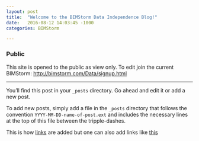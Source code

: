 ```yaml
---
layout: post
title:  "Welcome to the BIMStorm Data Independence Blog!"
date:   2016-08-12 14:03:45 -1000
categories: BIMStorm

---
```

### Public
This site is opened to the public as view only.
To edit join the current BIMStorm: http://bimstorm.com/Data/signup.html

---
You’ll find this post in your `_posts` directory. Go ahead and edit it or add a new post.

To add new posts, simply add a file in the `_posts` directory that follows the convention `YYYY-MM-DD-name-of-post.ext` and includes the necessary lines at the top of this file between the tripple-dashes.

This is how [links](http://onuma.com) are added but one can also add links like [this][onuma-com]

[onuma-com]: http://onuma.com

